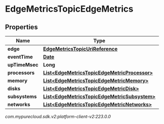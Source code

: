 # EdgeMetricsTopicEdgeMetrics


## Properties

| Name | Type | Description | Notes |
| ------------ | ------------- | ------------- | ------------- |
| **edge** | [**EdgeMetricsTopicUriReference**](EdgeMetricsTopicUriReference) |  |  [optional] |
| **eventTime** | [**Date**](Date) |  |  [optional] |
| **upTimeMsec** | **Long** |  |  [optional] |
| **processors** | [**List&lt;EdgeMetricsTopicEdgeMetricProcessor&gt;**](EdgeMetricsTopicEdgeMetricProcessor) |  |  [optional] |
| **memory** | [**List&lt;EdgeMetricsTopicEdgeMetricMemory&gt;**](EdgeMetricsTopicEdgeMetricMemory) |  |  [optional] |
| **disks** | [**List&lt;EdgeMetricsTopicEdgeMetricDisk&gt;**](EdgeMetricsTopicEdgeMetricDisk) |  |  [optional] |
| **subsystems** | [**List&lt;EdgeMetricsTopicEdgeMetricSubsystem&gt;**](EdgeMetricsTopicEdgeMetricSubsystem) |  |  [optional] |
| **networks** | [**List&lt;EdgeMetricsTopicEdgeMetricNetworks&gt;**](EdgeMetricsTopicEdgeMetricNetworks) |  |  [optional] |




_com.mypurecloud.sdk.v2:platform-client-v2:223.0.0_

